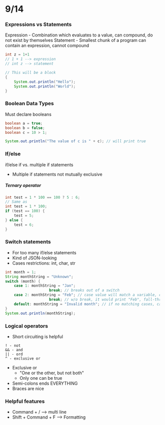 # 9/14
### Expressions vs Statements
Expression - Combination which evaluates to a value, can compound, do not exist by themselves
Statement - Smallest chunk of a program can contain an expression, cannot compound

```java
int z = 1+1
// 1 + 1 --> expression
// int z --> statement

// This will be a block
{ 
	System.out.println("Hello");
	System.out.println("World");
}
```

### Boolean Data Types
Must declare booleans
```java
boolean a = true;
boolean b = false;
boolean c = 10 > 1;

System.out.println("The value of c is " + c); // will print true
```

### If/else
if/else if vs. multiple if statements
- Multiple if statements not mutually exclusive

##### Ternary operator
```java
int test = 1 * 100 == 100 ? 5 : 6;
// Same as
int test = 1 * 100;
if (test == 100) { 
	test = 5;
} else { 
	test = 6;
}
```

### Switch statements
- For too many if/else statements
- Kind of JSON-looking
- Cases restrictions: int, char, str

```java 
int month = 1;
String monthString = "Unknown";
switch (month) { 
	case 1: monthString = "Jan";
					break; // breaks out of a switch
	case 2: monthString = "Feb"; // case value will match a variable, can also group cases
					break; // w/o break, it would print "Feb", fall-through behavior
	default: monthString = "Invalid month"; // if no matching cases, can be anywhere
}
System.out.println(monthString);
```

### Logical operators
- Short circuiting is helpful
``` 
! - not
&& - and
|| - ord
^ - exclusive or
```
- Exclusive or
	- "One or the other, but not both"
	- Only one can be true
- Semi-colons ends EVERYTHING
- Braces are nice

### Helpful features 
- Command + / --> multi line
- Shift + Command + F --> Formatting

